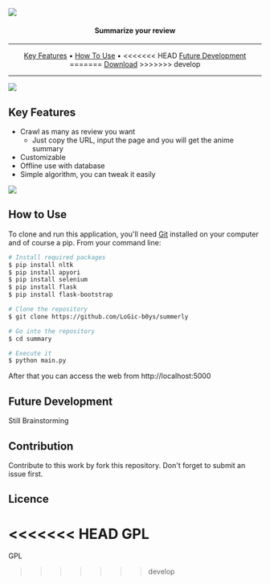 ![](https://i.ibb.co/7KtDyPZ/logo.png)
#### <p align="center">**Summarize your review**</p>
---
<p align="center">
  <a href="#key-features">Key Features</a> •
  <a href="#how-to-use">How To Use</a> •
<<<<<<< HEAD
  <a href="#future-development">Future Development</a>
=======
  <a href="#future-development">Download</a>
>>>>>>> develop
</p>

---
![](https://i.ibb.co/4NC3r5F/ex.png)

## Key Features

* Crawl as many as review you want
  - Just copy the URL, input the page and you will get the anime summary
* Customizable
* Offline use with database
* Simple algorithm, you can tweak it easily

![](https://i.ibb.co/XF3hJjS/Screenshot-2019-06-03-12-03-11.png)

## How to Use

To clone and run this application, you'll need [Git](https://git-scm.com) installed on your computer and of course a pip. From your command line:

```bash
# Install required packages
$ pip install nltk
$ pip install apyori
$ pip install selenium
$ pip install flask
$ pip install flask-bootstrap

# Clone the repository
$ git clone https://github.com/LoGic-b0ys/summerly

# Go into the repository
$ cd summary

# Execute it
$ python main.py
```

After that you can access the web from http://localhost:5000

## Future Development

Still Brainstorming

## Contribution

Contribute to this work by fork this repository. Don't forget to submit an issue first.

## Licence
<<<<<<< HEAD
GPL
=======

GPL
>>>>>>> develop
